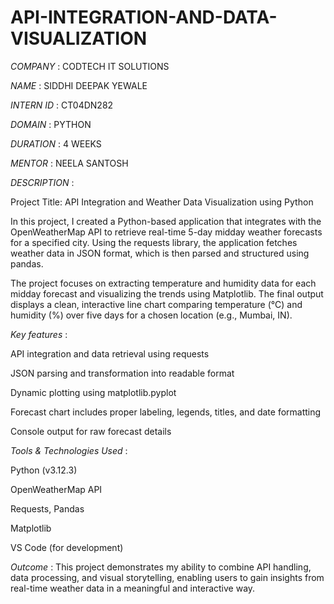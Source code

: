 # API-INTEGRATION-AND-DATA-VISUALIZATION

*COMPANY* : CODTECH IT SOLUTIONS

*NAME* : SIDDHI DEEPAK YEWALE

*INTERN ID* : CT04DN282

*DOMAIN* : PYTHON

*DURATION* : 4 WEEKS

*MENTOR* : NEELA SANTOSH

*DESCRIPTION* :  

Project Title: API Integration and Weather Data Visualization using Python

In this project, I created a Python-based application that integrates with the OpenWeatherMap API to retrieve real-time 5-day midday weather forecasts for a specified city. Using the requests library, the application fetches weather data in JSON format, which is then parsed and structured using pandas.

The project focuses on extracting temperature and humidity data for each midday forecast and visualizing the trends using Matplotlib. The final output displays a clean, interactive line chart comparing temperature (°C) and humidity (%) over five days for a chosen location (e.g., Mumbai, IN).

*Key features* :

API integration and data retrieval using requests

JSON parsing and transformation into readable format

Dynamic plotting using matplotlib.pyplot

Forecast chart includes proper labeling, legends, titles, and date formatting

Console output for raw forecast details

*Tools & Technologies Used* :

Python (v3.12.3)

OpenWeatherMap API

Requests, Pandas

Matplotlib

VS Code (for development)

*Outcome* :
This project demonstrates my ability to combine API handling, data processing, and visual storytelling, enabling users to gain insights from real-time weather data in a meaningful and interactive way.


